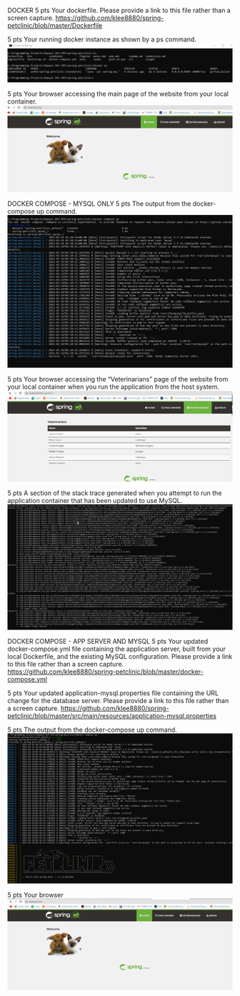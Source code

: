 DOCKER
5 pts Your dockerfile. Please provide a link to this file rather than a screen capture.
https://github.com/klee8880/spring-petclinic/blob/master/Dockerfile

5 pts Your running docker instance as shown by a ps command.
![2](https://github.com/klee8880/spring-petclinic/blob/master/figures/Docker%202.png)

5 pts Your browser accessing the main page of the website from your local container.
![3](https://github.com/klee8880/spring-petclinic/blob/master/figures/Docker%203.png)

DOCKER COMPOSE - MYSQL ONLY
5 pts The output from the docker-compose up command.
![4](https://github.com/klee8880/spring-petclinic/blob/master/figures/Docker%204.png)

5 pts Your browser accessing the “Veterinarians” page of the website from your local container when you run the application from the host system.
![5](https://github.com/klee8880/spring-petclinic/blob/master/figures/Docker%205.png)

5 pts A section of the stack trace generated when you attempt to run the application
container that has been updated to use MySQL.
![6](https://github.com/klee8880/spring-petclinic/blob/master/figures/Docker%206.png)

DOCKER COMPOSE - APP SERVER AND MYSQL
5 pts Your updated docker-compose.yml file containing the application server, built from
your local Dockerfile, and the existing MySQL configuration. Please provide a link
to this file rather than a screen capture.
https://github.com/klee8880/spring-petclinic/blob/master/docker-compose.yml

5 pts Your updated application-mysql.properties file containing the URL change for
the database server. Please provide a link to this file rather than a screen capture.
https://github.com/klee8880/spring-petclinic/blob/master/src/main/resources/application-mysql.properties

5 pts The output from the docker-compose up command.
![9](https://github.com/klee8880/spring-petclinic/blob/master/figures/Docker%209.png)

5 pts Your browser
![10](https://github.com/klee8880/spring-petclinic/blob/master/figures/Docker%2010.png)
